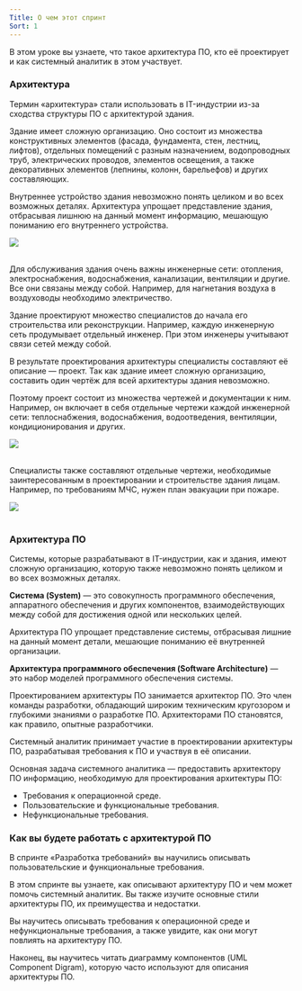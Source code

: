 ```yaml
---
Title: О чем этот спринт
Sort: 1
---
```


В этом уроке вы узнаете, что такое архитектура ПО, кто её проектирует и как системный аналитик в этом участвует.

### Архитектура

Термин «архитектура» стали использовать в IT-индустрии из-за сходства структуры ПО с архитектурой здания.

Здание имеет сложную организацию. Оно состоит из множества конструктивных элементов (фасада, фундамента, стен, лестниц, лифтов), отдельных помещений с разным назначением, водопроводных труб, электрических проводов, элементов освещения, а также декоративных элементов (лепнины, колонн, барельефов) и других составляющих.

Внутреннее устройство здания невозможно понять целиком и во всех возможных деталях. Архитектура упрощает представление здания, отбрасывая лишнюю на данный момент информацию, мешающую пониманию его внутреннего устройства.

<img src="%base_url%/images/project-09_1673954031.png"/>
<br><br>

Для обслуживания здания очень важны инженерные сети: отопления, электроснабжения, водоснабжения, канализации, вентиляции и другие. Все они связаны между собой. Например, для нагнетания воздуха в воздуховоды необходимо электричество.

Здание проектируют множество специалистов до начала его строительства или реконструкции. Например, каждую инженерную сеть продумывает отдельный инженер. При этом инженеры учитывают связи сетей между собой.

В результате проектирования архитектуры специалисты составляют её описание — проект. Так как здание имеет сложную организацию, составить один чертёж для всей архитектуры здания невозможно. 

Поэтому проект состоит из множества чертежей и документации к ним. Например, он включает в себя отдельные чертежи каждой инженерной сети: теплоснабжения, водоснабжения, водоотведения, вентиляции, кондиционирования и других.

<img src="%base_url%/images/project-14_1673954058.png"/>
<br><br>

Специалисты также составляют отдельные чертежи, необходимые заинтересованным в проектировании и строительстве здания лицам. Например, по требованиям МЧС, нужен план эвакуации при пожаре.

<img src="%base_url%/images/S-08-001-10_1673954101.png"/>
<br><br>

### Архитектура ПО

Системы, которые разрабатывают в IT-индустрии, как и здания, имеют сложную организацию, которую также невозможно понять целиком и во всех возможных деталях.

**Система (System)** — это совокупность программного обеспечения, аппаратного обеспечения и других компонентов, взаимодействующих между собой для достижения одной или нескольких целей.

Архитектура ПО упрощает представление системы, отбрасывая лишние на данный момент детали, мешающие пониманию её внутренней организации. 

**Архитектура программного обеспечения (Software Architecture)** — это набор моделей программного обеспечения системы.

Проектированием архитектуры ПО занимается архитектор ПО. Это член команды разработки, обладающий широким техническим кругозором и глубокими знаниями о разработке ПО. Архитекторами ПО становятся, как правило, опытные разработчики.

Системный аналитик принимает участие в проектировании архитектуры ПО, разрабатывая требования к ПО и участвуя в её описании.

Основная задача системного аналитика — предоставить архитектору ПО информацию, необходимую для проектирования архитектуры ПО:
- Требования к операционной среде.
- Пользовательские и функциональные требования.
- Нефункциональные требования.

### Как вы будете работать с архитектурой ПО

В спринте «Разработка требований» вы научились описывать пользовательские и функциональные требования. 

В этом спринте вы узнаете, как описывают архитектуру ПО и чем может помочь системный аналитик. Вы также изучите основные стили архитектуры ПО, их преимущества и недостатки. 

Вы научитесь описывать требования к операционной среде и нефункциональные требования, а также увидите, как они могут повлиять на архитектуру ПО.

Наконец, вы научитесь читать диаграмму компонентов (UML Component Digram), которую часто используют для описания архитектуры ПО.